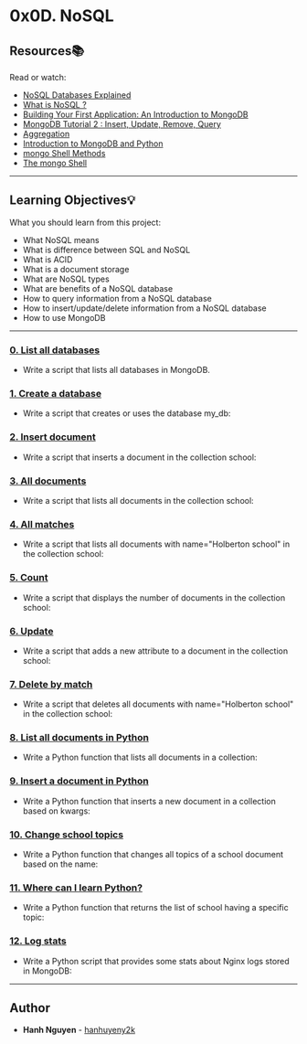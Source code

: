 # 0x0D. NoSQL

## Resources:books:
Read or watch:
* [NoSQL Databases Explained](https://intranet.hbtn.io/rltoken/Vyx71sOlnw-ovIEiGB8L6w)
* [What is NoSQL ?](https://intranet.hbtn.io/rltoken/8VpibJeEpPIdt9VGxXx5EQ)
* [Building Your First Application: An Introduction to MongoDB](https://intranet.hbtn.io/rltoken/ZOTNcbGmVWVDt69JfS20eg)
* [MongoDB Tutorial 2 : Insert, Update, Remove, Query](https://intranet.hbtn.io/rltoken/j8Km9rDeAfwz2D3sSoqmHQ)
* [Aggregation](https://intranet.hbtn.io/rltoken/LvWSSDCTxMWY5dMJQVwd6g)
* [Introduction to MongoDB and Python](https://intranet.hbtn.io/rltoken/Voj4w7WCWEoXh5BCBJuiow)
* [mongo Shell Methods](https://intranet.hbtn.io/rltoken/TgwNw5Ncz00kKw1Cls6jHg)
* [The mongo Shell](https://intranet.hbtn.io/rltoken/DwURNWPtpufc0YzWL1EFHg)

---
## Learning Objectives:bulb:
What you should learn from this project:

* What NoSQL means
* What is difference between SQL and NoSQL
* What is ACID
* What is a document storage
* What are NoSQL types
* What are benefits of a NoSQL database
* How to query information from a NoSQL database
* How to insert/update/delete information from a NoSQL database
* How to use MongoDB

---

### [0. List all databases](./0-list_databases)
* Write a script that lists all databases in MongoDB.


### [1. Create a database](./1-use_or_create_database)
* Write a script that creates or uses the database my_db:


### [2. Insert document](./2-insert)
* Write a script that inserts a document in the collection school:


### [3. All documents](./3-all)
* Write a script that lists all documents in the collection school:


### [4. All matches](./4-match)
* Write a script that lists all documents with name="Holberton school" in the collection school:


### [5. Count](./5-count)
* Write a script that displays the number of documents in the collection school:


### [6. Update](./6-update)
* Write a script that adds a new attribute to a document in the collection school:


### [7. Delete by match](./7-delete)
* Write a script that deletes all documents with name="Holberton school" in the collection school:


### [8. List all documents in Python](./8-all.py)
* Write a Python function that lists all documents in a collection:


### [9. Insert a document in Python](./9-insert_school.py)
* Write a Python function that inserts a new document in a collection based on kwargs:


### [10. Change school topics](./10-update_topics.py)
* Write a Python function that changes all topics of a school document based on the name:


### [11. Where can I learn Python?](./11-schools_by_topic.py)
* Write a Python function that returns the list of school having a specific topic:


### [12. Log stats](./12-log_stats.py)
* Write a Python script that provides some stats about Nginx logs stored in MongoDB:

---

## Author
* **Hanh Nguyen** - [hanhuyeny2k](github.com/hanhuyeny2k)